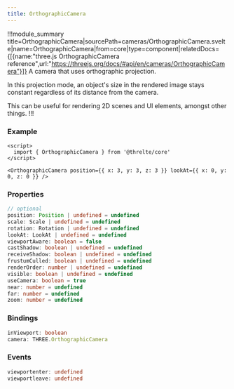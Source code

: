 ```yaml
---
title: OrthographicCamera
---
```


!!!module_summary title=OrthographicCamera|sourcePath=cameras/OrthographicCamera.svelte|name=OrthographicCamera|from=core|type=component|relatedDocs={[{name:"three.js OrthographicCamera reference",url:"https://threejs.org/docs/#api/en/cameras/OrthographicCamera"}]}
A camera that uses orthographic projection.

In this projection mode, an object's size in the rendered image stays constant regardless of its distance from the camera.

This can be useful for rendering 2D scenes and UI elements, amongst other things.
!!!

### Example

```svelte
<script>
  import { OrthographicCamera } from '@threlte/core'
</script>

<OrthographicCamera position={{ x: 3, y: 3, z: 3 }} lookAt={{ x: 0, y: 0, z: 0 }} />
```

### Properties

```ts
// optional
position: Position | undefined = undefined
scale: Scale | undefined = undefined
rotation: Rotation | undefined = undefined
lookAt: LookAt | undefined = undefined
viewportAware: boolean = false
castShadow: boolean | undefined = undefined
receiveShadow: boolean | undefined = undefined
frustumCulled: boolean | undefined = undefined
renderOrder: number | undefined = undefined
visible: boolean | undefined = undefined
useCamera: boolean = true
near: number = undefined
far: number = undefined
zoom: number = undefined
```

### Bindings

```ts
inViewport: boolean
camera: THREE.OrthographicCamera
```

### Events

```ts
viewportenter: undefined
viewportleave: undefined
```
